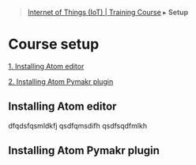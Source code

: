 > [Internet of Things (IoT) | Training Course](setup.md) ▸ **Setup**

# Course setup

[1. Installing Atom editor](#installing-atom-editor)

[2. Installing Atom Pymakr plugin](#installing-atom-pymakr-plugin)

## Installing Atom editor

dfqdsfqsmldkfj 
qsdfqmsdifh 
qsdfsqdfmlkh 

## Installing Atom Pymakr plugin
